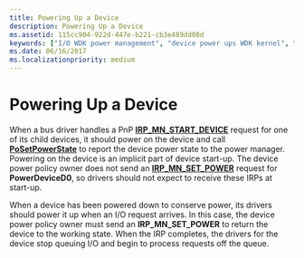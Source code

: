 ```yaml
---
title: Powering Up a Device
description: Powering Up a Device
ms.assetid: 115cc904-922d-447e-b221-cb3e489dd08d
keywords: ["I/O WDK power management", "device power ups WDK kernel", "powering up devices WDK kernel", "IRP_MN_SET_POWER", "working state returns WDK power management", "turning on devices WDK power management", "automatic power ups WDK kernel", "on power WDK kernel", "IRPs WDK power management", "startup power management WDK kernel"]
ms.date: 06/16/2017
ms.localizationpriority: medium
---
```


# Powering Up a Device





When a bus driver handles a PnP [**IRP\_MN\_START\_DEVICE**](https://docs.microsoft.com/windows-hardware/drivers/kernel/irp-mn-start-device) request for one of its child devices, it should power on the device and call [**PoSetPowerState**](https://docs.microsoft.com/windows-hardware/drivers/ddi/ntifs/nf-ntifs-posetpowerstate) to report the device power state to the power manager. Powering on the device is an implicit part of device start-up. The device power policy owner does not send an [**IRP\_MN\_SET\_POWER**](https://docs.microsoft.com/windows-hardware/drivers/kernel/irp-mn-set-power) request for **PowerDeviceD0**, so drivers should not expect to receive these IRPs at start-up.

When a device has been powered down to conserve power, its drivers should power it up when an I/O request arrives. In this case, the device power policy owner must send an **IRP\_MN\_SET\_POWER** to return the device to the working state. When the IRP completes, the drivers for the device stop queuing I/O and begin to process requests off the queue.

 

 




